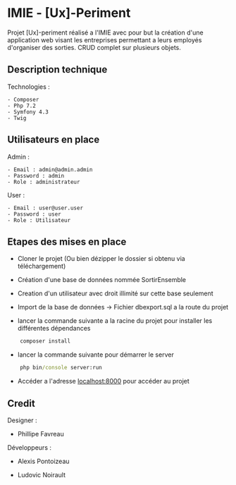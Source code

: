 # IMIE - [Ux]-Periment

Projet [Ux]-periment réalisé a l'IMIE avec pour but la création d'une application web visant les entreprises permettant a leurs employés d'organiser des sorties. CRUD complet sur plusieurs objets.

## Description technique

Technologies :

    - Composer
    - Php 7.2
    - Symfony 4.3
    - Twig

## Utilisateurs en place

Admin :

    - Email : admin@admin.admin
    - Password : admin
    - Role : administrateur

User :

    - Email : user@user.user
    - Password : user
    - Role : Utilisateur

## Etapes des mises en place

- Cloner le projet (Ou bien dézipper le dossier si obtenu via téléchargement)

- Création d'une base de données nommée SortirEnsemble

- Creation d'un utilisateur avec droit illimité sur cette base seulement

- Import de la base de données -> Fichier dbexport.sql a la route du projet

- lancer la commande suivante a la racine du projet pour installer les différentes dépendances

```cmd
    composer install
```

- lancer la commande suivante pour démarrer le server

```cmd
    php bin/console server:run
```

- Accéder a l'adresse [localhost:8000](localhost:8000) pour accéder au projet

## Credit

Designer :
  
  - Phillipe Favreau

Développeurs :
  
  - Alexis Pontoizeau
  
  -  Ludovic Noirault
